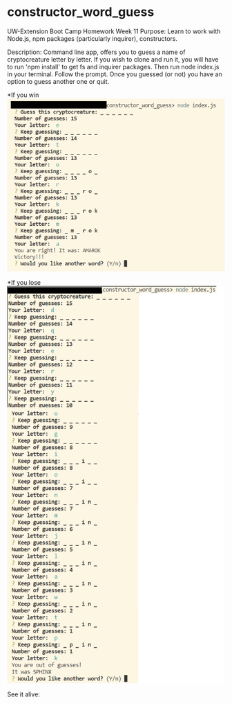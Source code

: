 # constructor_word_guess
UW-Extension Boot Camp Homework Week 11
Purpose: Learn to work with Node.js, npm packages (particularly inquirer), constructors.

Description: Command line app, offers you to guess a name of cryptocreature letter by letter. 
If you wish to clone and run it, you will have to run 'npm install' to get fs and inquirer packages. Then run node index.js in your terminal. Follow the prompt. 
Once you guessed (or not) you have an option to guess another one or quit.

*If you win
![won](screenshots/won.png)

*If you lose
![Lost](screenshots/lost.png)

See it alive:
